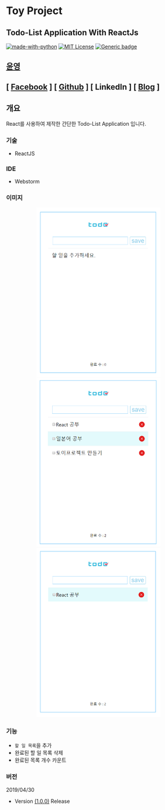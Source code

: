 Toy Project
=======================
Todo-List Application With ReactJs <br/>
-----------------------


[![made-with-python](https://img.shields.io/github/package-json/dependency-version/zeit/next.js/dev/react/canary.svg)](https://reactjs.org/)
[![MIT License](https://img.shields.io/badge/license-MIT-blue.svg)](https://opensource.org/licenses/MIT)
[![Generic badge](https://img.shields.io/badge/No-Update-red.svg)](https://shields.io/)



## [윤영](https://github.com/yunyoung1819)
## [ [Facebook](https://www.facebook.com/yoon.young.585) ] [ [Github](https://github.com/yunyoung1819) ] [ LinkedIn ] [ [Blog](https://yunyoung1819.tistory.com) ] <br/>


## 개요
React를 사용하여 제작한 간단한 Todo-List Application 입니다. <br/>

### 기술
- ReactJS

### IDE
- Webstorm

### 이미지

<p align="center">
<img width="340px" height="460px" src="https://github.com/yunyoung1819/react-todolist-app/blob/master/src/readmeImg1.PNG?raw=true"/><br/>
<img width="340px" height="460px" src="https://github.com/yunyoung1819/react-todolist-app/blob/master/src/readmeImg2.PNG?raw=true"/>
<br/>
<img width="340px" height="460px" src="https://github.com/yunyoung1819/react-todolist-app/blob/master/src/readmeImg3.PNG?raw=true"/>
</p>


### 기능 
- `할 일 목록`을 추가 
- 완료된 할 일 목록 삭제
- 완료된 목록 개수 카운트 

### 버전
2019/04/30 <br/>
- Version [(1.0.0)](https://github.com/yunyoung1819/react-todolist-app) Release <br/>

